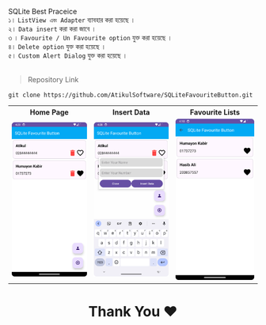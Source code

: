 SQLite Best Praceice <br>
১। `ListView এবং Adapter` ব্যাবহার করা হয়েছে  । <br>
২। `Data insert` করা করা জাবে ।  <br>
৩ । `Favourite / Un Favourite option` যুক্ত করা হয়েছে । <br>
৪। `Delete option` যুক্ত করা হয়েছে ।  <br>
৫। `Custom Alert Dialog` যুক্ত করা হয়েছে ।  <br> <br>

> Repository Link
```
git clone https://github.com/AtikulSoftware/SQLiteFavouriteButton.git
```


<table align="center">
    <tr>
        <th>Home Page</th>
        <th>Insert Data</th>
        <th>Favourite Lists</th>
    </tr>
    <tr>
        <td><img width="200"
                src="https://raw.githubusercontent.com/AtikulSoftware/AtikulFiles/main/sqlite_favourite_option/home_page.png"
                alt="Home Page">
        </td>
        <td><img width="200"
                src="https://raw.githubusercontent.com/AtikulSoftware/AtikulFiles/main/sqlite_favourite_option/Insert_Data.png"
                alt="Insert Data"></td>
        <td><img width="200" src="https://raw.githubusercontent.com/AtikulSoftware/AtikulFiles/main/sqlite_favourite_option/favourite_lists.png"
                alt="Favourite Lists">
        </td>
    </tr>
</table>


<h1 align="center">Thank You ❤️</h1>


